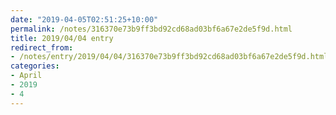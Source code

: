 ```yaml
---
date: "2019-04-05T02:51:25+10:00"
permalink: /notes/316370e73b9ff3bd92cd68ad03bf6a67e2de5f9d.html
title: 2019/04/04 entry
redirect_from:
- /notes/entry/2019/04/04/316370e73b9ff3bd92cd68ad03bf6a67e2de5f9d.html
categories:
- April
- 2019
- 4
---
```


